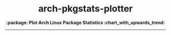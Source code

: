 <h1 align="center">arch-pkgstats-plotter</h1>
<div align="center">
  <strong>:package: Plot Arch Linux Package Statistics :chart_with_upwards_trend:</strong>
</div>

---
